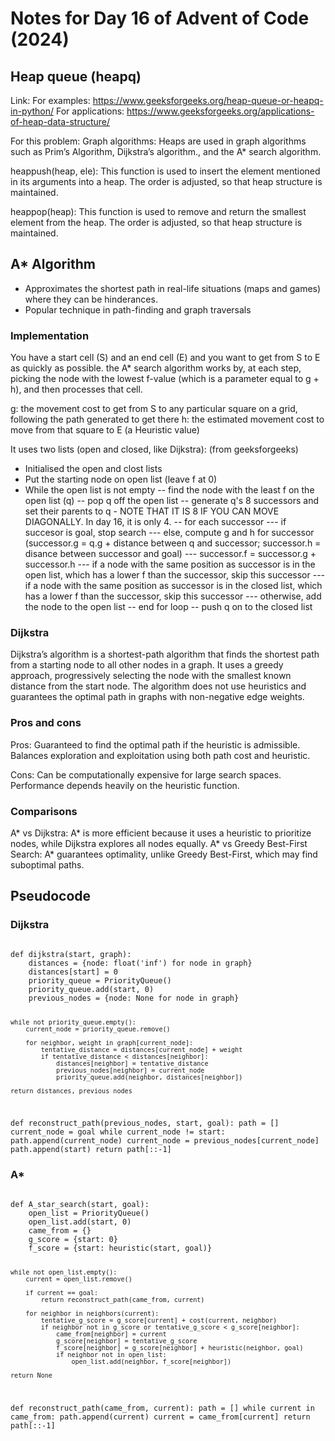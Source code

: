 # Notes for Day 16 of Advent of Code (2024)

## Heap queue (heapq)

Link: 
For examples: https://www.geeksforgeeks.org/heap-queue-or-heapq-in-python/
For applications: https://www.geeksforgeeks.org/applications-of-heap-data-structure/

For this problem:
Graph algorithms: Heaps are used in graph algorithms such as Prim’s Algorithm, Dijkstra’s algorithm., and the A* search algorithm.

heappush(heap, ele): This function is used to insert the element mentioned in its arguments into a heap. 
The order is adjusted, so that heap structure is maintained.

heappop(heap): This function is used to remove and return the smallest element from the heap. 
The order is adjusted, so that heap structure is maintained.

## A* Algorithm
- Approximates the shortest path in real-life situations (maps and games) where they can be hinderances.
- Popular technique in path-finding and graph traversals

### Implementation
You have a start cell (S) and an end cell (E) and you want to get from S to E as quickly as possible.
the A* search algorithm works by, at each step, picking the node with the lowest f-value (which is a parameter equal to g + h), and then processes that cell.

g: the movement cost to get from S to any particular square on a grid, following the path generated to get there
h: the estimated movement cost to move from that square to E (a Heuristic value)

It uses two lists (open and closed, like Dijkstra): (from geeksforgeeks)
- Initialised the open and clost lists
- Put the starting node on open list (leave f at 0)
- While the open list is not empty
-- find the node with the least f on the open list (q)
-- pop q off the open list
-- generate q's 8 successors and set their parents to q - NOTE THAT IT IS 8 IF YOU CAN MOVE DIAGONALLY. In day 16, it is only 4.
-- for each successor
--- if succesor is goal, stop search
--- else, compute g and h for successor (successor.g = q.g + distance between q and successor; successor.h = disance between successor and goal)
--- successor.f = successor.g + successor.h
--- if a node with the same position as successor is in the open list, which has a lower f than the successor, skip this successor
--- if a node with the same position as successor is in the closed list, which has a lower f than the successor, skip this successor
--- otherwise, add the node to the open list
-- end for loop
-- push q on to the closed list

### Dijkstra
Dijkstra’s algorithm is a shortest-path algorithm that finds the shortest path from a starting node to all other nodes in a graph. 
It uses a greedy approach, progressively selecting the node with the smallest known distance from the start node. 
The algorithm does not use heuristics and guarantees the optimal path in graphs with non-negative edge weights.

### Pros and cons
Pros:
Guaranteed to find the optimal path if the heuristic is admissible.
Balances exploration and exploitation using both path cost and heuristic.

Cons:
Can be computationally expensive for large search spaces.
Performance depends heavily on the heuristic function.

### Comparisons
A* vs Dijkstra: A* is more efficient because it uses a heuristic to prioritize nodes, while Dijkstra explores all nodes equally.
A* vs Greedy Best-First Search: A* guarantees optimality, unlike Greedy Best-First, which may find suboptimal paths.

## Pseudocode

### Dijkstra
<code>
def dijkstra(start, graph):
    distances = {node: float('inf') for node in graph}
    distances[start] = 0
    priority_queue = PriorityQueue()
    priority_queue.add(start, 0)
    previous_nodes = {node: None for node in graph}

    while not priority_queue.empty():
        current_node = priority_queue.remove()

        for neighbor, weight in graph[current_node]:
            tentative_distance = distances[current_node] + weight
            if tentative_distance < distances[neighbor]:
                distances[neighbor] = tentative_distance
                previous_nodes[neighbor] = current_node
                priority_queue.add(neighbor, distances[neighbor])

    return distances, previous_nodes

def reconstruct_path(previous_nodes, start, goal):
    path = []
    current_node = goal
    while current_node != start:
        path.append(current_node)
        current_node = previous_nodes[current_node]
    path.append(start)
    return path[::-1]
</code>

### A*
<code>
def A_star_search(start, goal):
    open_list = PriorityQueue()
    open_list.add(start, 0)
    came_from = {}
    g_score = {start: 0}
    f_score = {start: heuristic(start, goal)}

    while not open_list.empty():
        current = open_list.remove()

        if current == goal:
            return reconstruct_path(came_from, current)

        for neighbor in neighbors(current):
            tentative_g_score = g_score[current] + cost(current, neighbor)
            if neighbor not in g_score or tentative_g_score < g_score[neighbor]:
                came_from[neighbor] = current
                g_score[neighbor] = tentative_g_score
                f_score[neighbor] = g_score[neighbor] + heuristic(neighbor, goal)
                if neighbor not in open_list:
                    open_list.add(neighbor, f_score[neighbor])

    return None

def reconstruct_path(came_from, current):
    path = []
    while current in came_from:
        path.append(current)
        current = came_from[current]
    return path[::-1]
</code>
